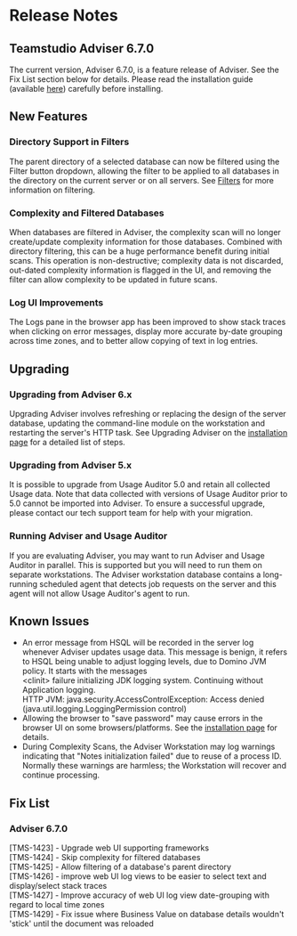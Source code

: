 # Release Notes

## Teamstudio Adviser 6.7.0
The current version, Adviser 6.7.0, is a feature release of Adviser. See the Fix List section below for details. Please read the installation guide (available [here](installing.md)) carefully before installing.

## New Features
### Directory Support in Filters
The parent directory of a selected database can now be filtered using the Filter button dropdown, allowing the filter to be applied to all databases in the directory on the current server or on all servers. See [Filters](filters.md) for more information on filtering.

### Complexity and Filtered Databases
When databases are filtered in Adviser, the complexity scan will no longer create/update complexity information for those databases. Combined with directory filtering, this can be a huge performance benefit during initial scans. This operation is non-destructive; complexity data is not discarded, out-dated complexity information is flagged in the UI, and removing the filter can allow complexity to be updated in future scans.

### Log UI Improvements
The Logs pane in the browser app has been improved to show stack traces when clicking on error messages, display more accurate by-date grouping across time zones, and to better allow copying of text in log entries.

## Upgrading
### Upgrading from Adviser 6.x
Upgrading Adviser involves refreshing or replacing the design of the server database, updating the command-line module on the workstation and restarting the server's HTTP task. See Upgrading Adviser on the [installation page](installing.md) for a detailed list of steps.

### Upgrading from Adviser 5.x
It is possible to upgrade from Usage Auditor 5.0 and retain all collected Usage data. Note that data collected with versions of Usage Auditor prior to 5.0 cannot be imported into Adviser. To ensure a successful upgrade, please contact our tech support team for help with your migration.

### Running Adviser and Usage Auditor
If you are evaluating Adviser, you may want to run Adviser and Usage Auditor in parallel. This is supported but you will need to run them on separate workstations. The Adviser workstation database contains a long-running scheduled agent that detects job requests on the server and this agent will not allow Usage Auditor's agent to run.

## Known Issues
* An error message from HSQL will be recorded in the server log whenever Adviser updates usage data. This message is benign, it refers to HSQL being unable to adjust logging levels, due to Domino JVM policy. It starts with the messages  
  &lt;clinit&gt; failure initializing JDK logging system.  Continuing without Application logging.  
  HTTP JVM: java.security.AccessControlException: Access denied (java.util.logging.LoggingPermission control)
* Allowing the browser to "save password" may cause errors in the browser UI on some browsers/platforms. See the [installation page](installing.md) for details.
* During Complexity Scans, the Adviser Workstation may log warnings indicating that "Notes initialization failed" due to reuse of a process ID. Normally these warnings are harmless; the Workstation will recover and continue processing.

## Fix List
### Adviser 6.7.0
[TMS-1423] - Upgrade web UI supporting frameworks  
[TMS-1424] - Skip complexity for filtered databases  
[TMS-1425] - Allow filtering of a database's parent directory  
[TMS-1426] - improve web UI log views to be easier to select text and display/select stack traces  
[TMS-1427] - Improve accuracy of web UI log view date-grouping with regard to local time zones  
[TMS-1429] - Fix issue where Business Value on database details wouldn't 'stick' until the document was reloaded  

